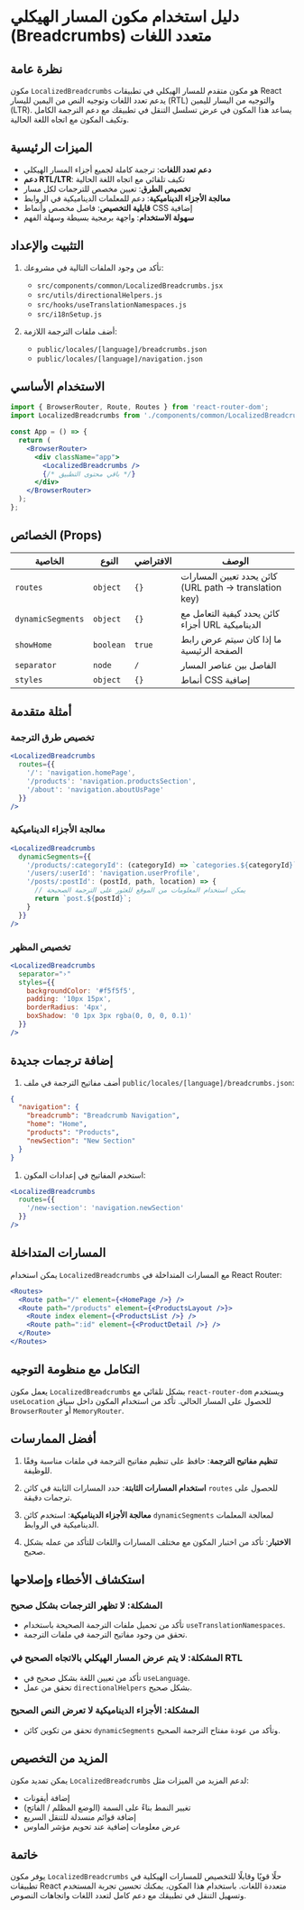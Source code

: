 # دليل استخدام مكون المسار الهيكلي (Breadcrumbs) متعدد اللغات

## نظرة عامة

مكون `LocalizedBreadcrumbs` هو مكون متقدم للمسار الهيكلي في تطبيقات React يدعم تعدد اللغات وتوجيه النص من اليمين لليسار (RTL) والتوجيه من اليسار لليمين (LTR). يساعد هذا المكون في عرض تسلسل التنقل في تطبيقك مع دعم الترجمة الكامل وتكيف المكون مع اتجاه اللغة الحالية.

## الميزات الرئيسية

- **دعم تعدد اللغات**: ترجمة كاملة لجميع أجزاء المسار الهيكلي
- **دعم RTL/LTR**: تكيف تلقائي مع اتجاه اللغة الحالية
- **تخصيص الطرق**: تعيين مخصص للترجمات لكل مسار
- **معالجة الأجزاء الديناميكية**: دعم للمعلمات الديناميكية في الروابط
- **قابلية التخصيص**: فاصل مخصص وأنماط CSS إضافية
- **سهولة الاستخدام**: واجهة برمجية بسيطة وسهلة الفهم

## التثبيت والإعداد

1. تأكد من وجود الملفات التالية في مشروعك:
   - `src/components/common/LocalizedBreadcrumbs.jsx`
   - `src/utils/directionalHelpers.js`
   - `src/hooks/useTranslationNamespaces.js`
   - `src/i18nSetup.js`

2. أضف ملفات الترجمة اللازمة:
   - `public/locales/[language]/breadcrumbs.json`
   - `public/locales/[language]/navigation.json`

## الاستخدام الأساسي

```jsx
import { BrowserRouter, Route, Routes } from 'react-router-dom';
import LocalizedBreadcrumbs from './components/common/LocalizedBreadcrumbs';

const App = () => {
  return (
    <BrowserRouter>
      <div className="app">
        <LocalizedBreadcrumbs />
        {/* باقي محتوى التطبيق */}
      </div>
    </BrowserRouter>
  );
};
```

## الخصائص (Props)

| الخاصية | النوع | الافتراضي | الوصف |
|---------|------|-----------|-------|
| `routes` | `object` | `{}` | كائن يحدد تعيين المسارات (URL path -> translation key) |
| `dynamicSegments` | `object` | `{}` | كائن يحدد كيفية التعامل مع أجزاء URL الديناميكية |
| `showHome` | `boolean` | `true` | ما إذا كان سيتم عرض رابط الصفحة الرئيسية |
| `separator` | `node` | `/` | الفاصل بين عناصر المسار |
| `styles` | `object` | `{}` | أنماط CSS إضافية |

## أمثلة متقدمة

### تخصيص طرق الترجمة

```jsx
<LocalizedBreadcrumbs 
  routes={{
    '/': 'navigation.homePage',
    '/products': 'navigation.productsSection',
    '/about': 'navigation.aboutUsPage'
  }}
/>
```

### معالجة الأجزاء الديناميكية

```jsx
<LocalizedBreadcrumbs 
  dynamicSegments={{
    '/products/:categoryId': (categoryId) => `categories.${categoryId}`,
    '/users/:userId': 'navigation.userProfile',
    '/posts/:postId': (postId, path, location) => {
      // يمكن استخدام المعلومات من الموقع للعثور على الترجمة الصحيحة
      return `post.${postId}`;
    }
  }}
/>
```

### تخصيص المظهر

```jsx
<LocalizedBreadcrumbs 
  separator="›"
  styles={{
    backgroundColor: '#f5f5f5',
    padding: '10px 15px',
    borderRadius: '4px',
    boxShadow: '0 1px 3px rgba(0, 0, 0, 0.1)'
  }}
/>
```

## إضافة ترجمات جديدة

1. أضف مفاتيح الترجمة في ملف `public/locales/[language]/breadcrumbs.json`:

```json
{
  "navigation": {
    "breadcrumb": "Breadcrumb Navigation",
    "home": "Home",
    "products": "Products",
    "newSection": "New Section"
  }
}
```

1. استخدم المفاتيح في إعدادات المكون:

```jsx
<LocalizedBreadcrumbs 
  routes={{
    '/new-section': 'navigation.newSection'
  }}
/>
```

## المسارات المتداخلة

يمكن استخدام `LocalizedBreadcrumbs` مع المسارات المتداخلة في React Router:

```jsx
<Routes>
  <Route path="/" element={<HomePage />} />
  <Route path="/products" element={<ProductsLayout />}>
    <Route index element={<ProductsList />} />
    <Route path=":id" element={<ProductDetail />} />
  </Route>
</Routes>
```

## التكامل مع منظومة التوجيه

يعمل مكون `LocalizedBreadcrumbs` بشكل تلقائي مع `react-router-dom` ويستخدم `useLocation` للحصول على المسار الحالي. تأكد من استخدام المكون داخل سياق `BrowserRouter` أو `MemoryRouter`.

## أفضل الممارسات

1. **تنظيم مفاتيح الترجمة**: حافظ على تنظيم مفاتيح الترجمة في ملفات مناسبة وفقًا للوظيفة.

2. **استخدام المسارات الثابتة**: حدد المسارات الثابتة في كائن `routes` للحصول على ترجمات دقيقة.

3. **معالجة الأجزاء الديناميكية**: استخدم كائن `dynamicSegments` لمعالجة المعلمات الديناميكية في الروابط.

4. **الاختبار**: تأكد من اختبار المكون مع مختلف المسارات واللغات للتأكد من عمله بشكل صحيح.

## استكشاف الأخطاء وإصلاحها

### المشكلة: لا تظهر الترجمات بشكل صحيح

- تأكد من تحميل ملفات الترجمة الصحيحة باستخدام `useTranslationNamespaces`.
- تحقق من وجود مفاتيح الترجمة في ملفات الترجمة.

### المشكلة: لا يتم عرض المسار الهيكلي بالاتجاه الصحيح في RTL

- تأكد من تعيين اللغة بشكل صحيح في `useLanguage`.
- تحقق من عمل `directionalHelpers` بشكل صحيح.

### المشكلة: الأجزاء الديناميكية لا تعرض النص الصحيح

- تحقق من تكوين كائن `dynamicSegments` وتأكد من عودة مفتاح الترجمة الصحيح.

## المزيد من التخصيص

يمكن تمديد مكون `LocalizedBreadcrumbs` لدعم المزيد من الميزات مثل:

- إضافة أيقونات
- تغيير النمط بناءً على السمة (الوضع المظلم / الفاتح)
- إضافة قوائم منسدلة للتنقل السريع
- عرض معلومات إضافية عند تحويم مؤشر الماوس

## خاتمة

يوفر مكون `LocalizedBreadcrumbs` حلًا قويًا وقابلًا للتخصيص للمسارات الهيكلية في تطبيقات React متعددة اللغات. باستخدام هذا المكون، يمكنك تحسين تجربة المستخدم وتسهيل التنقل في تطبيقك مع دعم كامل لتعدد اللغات واتجاهات النصوص.